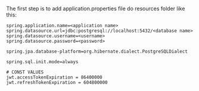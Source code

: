 The first step is to add application.properties file do resources folder like this:
    
    spring.application.name=<application name>
    spring.datasource.url=jdbc:postgresql://localhost:5432/<database name>
    spring.datasource.username=<username>
    spring.datasource.password=<password>
    
    spring.jpa.database-platform=org.hibernate.dialect.PostgreSQLDialect
    
    spring.sql.init.mode=always
    
    # CONST VALUES
    jwt.accessTokenExpiration = 86400000
    jwt.refreshTokenExpiration = 604800000